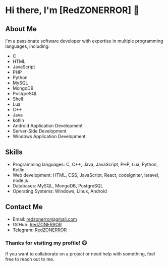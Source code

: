 # Hi there, I'm [RedZONERROR] 👋

**About Me**
------------

I'm a passionate software developer with expertise in multiple programming languages, including:

* C
* HTML
* JavaScript
* PHP
* Python
* MySQL
* MongoDB
* PostgreSQL
* Shell
* Lua
* C++
* Java
* kotlin
* Android Application Development
* Server-Side Development
* Windows Application Development

**Skills**
----------

* Programming languages: C, C++, Java, JavaScript, PHP, Lua, Python, Kotlin
* Web development: HTML, CSS, JavaScript, React, codeigniter, laravel, node js
* Databases: MySQL, MongoDB, PostgreSQL
* Operating Systems: Windows, Linux, Android

**Contact Me**
--------------

* Email: [redzonerror@gmail.com](mailto:redzonerror@gmail.com)
* GitHub: [RedZONERROR](https://github.com/redzonerror)
* Telegram: [RedZONERROR](https://t.me/redzonerror)

### Thanks for visiting my profile! 😊

If you want to collaborate on a project or need help with something, feel free to reach out to me.
